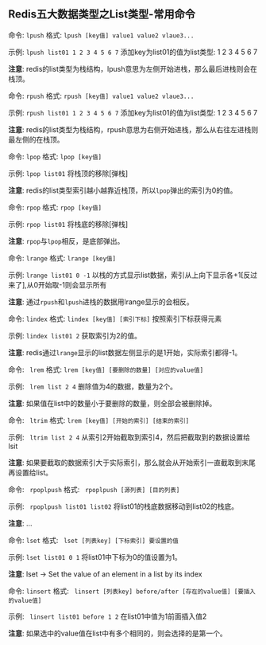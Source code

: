 ## Redis五大数据类型之List类型-常用命令

命令: `lpush` 	格式: `lpush [key值] value1 value2 vlaue3...`

示例: `lpush list01 1 2 3 4 5 6 7`  添加key为list01的值为list类型: 1 2 3 4 5 6 7

**注意**: redis的list类型为栈结构，lpush意思为左侧开始进栈，那么最后进栈则会在栈顶。


命令: `rpush` 	格式: `rpush [key值] value1 value2 vlaue3...`

示例: `rpush list01 1 2 3 4 5 6 7`  添加key为list01的值为list类型: 1 2 3 4 5 6 7

**注意**: redis的list类型为栈结构，rpush意思为右侧开始进栈，那么从右往左进栈则最左侧的在栈顶。

命令: `lpop` 	格式: `lpop [key值]`

示例: `lpop list01`  将栈顶的移除[弹栈]

**注意**: redis的list类型索引越小越靠近栈顶，所以`lpop`弹出的索引为0的值。


命令: `rpop` 	格式: `rpop [key值]`

示例: `rpop list01`  将栈底的移除[弹栈]

**注意**: `rpop`与`lpop`相反，是底部弹出。

命令: `lrange` 	格式: `lrange [key值]`

示例: `lrange list01 0 -1`  以栈的方式显示list数据，索引从上向下显示各+1[反过来了],从0开始取-1则会显示所有

**注意**: 通过`rpush`和`lpush`进栈的数据用lrange显示的会相反。

命令: `lindex` 	格式: `lindex [key值] [索引下标]` 按照索引下标获得元素

示例: `lindex list01 2` 获取索引为2的值。

**注意**: redis通过`lrange`显示的list数据左侧显示的是1开始，实际索引都得-1。

命令: ` lrem` 	格式: `lrem [key值] [要删除的数量] [对应的value值]`

示例: ` lrem list 2 4` 删除值为4的数据，数量为2个。

**注意**: 如果值在list中的数量小于要删除的数量，则全部会被删除掉。

命令: ` ltrim` 	格式: `lrem [key值] [开始的索引] [结束的索引]`

示例: ` ltrim list 2 4` 从索引2开始截取到索引4，然后把截取到的数据设置给lsit

**注意**: 如果要截取的数据索引大于实际索引，那么就会从开始索引一直截取到末尾再设置给list。

命令: ` rpoplpush` 	格式: ` rpoplpush [源列表] [目的列表]`

示例: ` rpoplpush list01 list02` 将list01的栈底数据移动到list02的栈底。

**注意**: ...

命令: `lset` 	格式: ` lset [列表key] [下标索引] 要设置的值`

示例: `lset list01 0 1` 将list01中下标为0的值设置为1。

**注意**: lset -> Set the value of an element in a list by its index

命令: `linsert` 	格式: ` linsert [列表key] before/after [存在的value值] [要插入的value值]`

示例: ` linsert list01 before 1 2` 在list01中值为1前面插入值2

**注意**: 如果选中的value值在list中有多个相同的，则会选择的是第一个。



